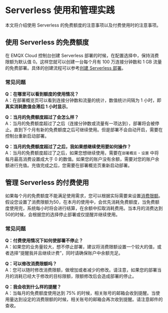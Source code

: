 # Serverless 使用和管理实践

本文将介绍使用 Serverless 的免费额度的注意事项以及付费使用时的注意事项。

## 使用 Serverless 的免费额度

在 EMQX Cloud 控制台创建 Serverless 部署的时候，在配置选择中，保持消费限额为默认值 0。这样您就可以创建一台每个月有 100 万连接分钟数和 1 GB 流量的免费部署。具体的创建流程可以参考[创建 Serverless 部署](../create/serverless.md)。

### 常见问题
**Q：在哪里可以看到额度的使用情况？** <br>
A：在部署概览页可以看到连接分钟数和流量的统计，数值统计间隔为 1 小时，即**真实消耗数值会滞后 1 小时显示**。


**Q：当月的免费额度超过了会怎么样？** <br>
A：当月的免费额度超过了之后（连接分钟数或流量有一项达到），部署将会被停止。直到下个月有新的免费额度之后可继续使用。但是部署不会自动开启，需要在控制台重新启动部署。


**Q：当月的免费额度超过了之后，我如果想继续使用要如何操作？**<br>
A：当月的免费额度超过了之后，如果您想继续使用，需要在`部署概览` - `设置` 中将每月最高消费设置成大于 0 的数值。如果您的账户没有余额，需要对您的账户余额进行充值。充值完成之后，您需要在部署概览页重新启动部署。


## 管理 Serverless 的付费使用

如果每个月的免费额度不能满足使用需求，您可以根据实际需要来设置[消费限额](../deployments/spend_limit.md)。假设您设置了消费限额为50，在本月的使用中，会优先消耗免费额度，当免费额度使用完，系统每小时将会进行结算，在余额中扣取消耗费用。当本月的消费达到50的时候，会根据您的选择停止部署或仅提醒并继续使用。

### 常见问题
**Q：付费使用情况下如何使部署不停止？** <br>
A：如果您的业务量较大，想不停止部署，建议将消费限额设置一个较大的值，或者选择“提醒我并且继续计费”，同时请确保账户中余额充足。

**Q：可以修改消费限额吗？** <br>
A：您可以随时修改消费限额，做增加或者减少的修改。请注意，如果您的部署当月的消耗已经大于修改的目标限额，限额修改后会造成部署的停止。

**Q：我会收到什么样的提醒？** <br>
A：当每月的免费额度使用达到 75% 的时候，相关账号的邮箱会收到提醒。当使用量达到设定的消费限额的时候，相关账号的邮箱会再次收到提醒。请注意邮件的查收。
